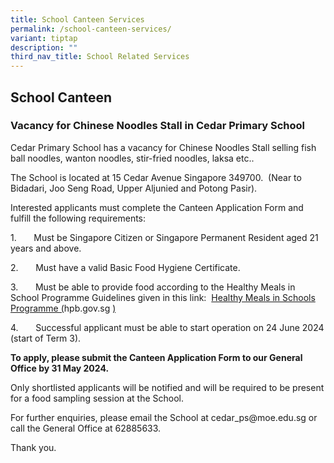 ```yaml
---
title: School Canteen Services
permalink: /school-canteen-services/
variant: tiptap
description: ""
third_nav_title: School Related Services
---
```

<h2>School Canteen</h2>
<h3><strong>Vacancy for Chinese Noodles Stall in Cedar Primary School</strong></h3>
<p>Cedar Primary School has a vacancy for Chinese Noodles Stall selling fish
ball noodles, wanton noodles, stir-fried noodles, laksa etc..</p>
<p>The School is located at 15 Cedar Avenue Singapore 349700.&nbsp; (Near
to Bidadari, Joo Seng Road, Upper Aljunied and Potong Pasir).</p>
<p>Interested applicants must complete the Canteen Application Form and fulfill
the following requirements:</p>
<p>1.&nbsp;&nbsp;&nbsp;&nbsp;&nbsp;&nbsp; Must be Singapore Citizen or Singapore
Permanent Resident aged 21 years and above.</p>
<p>2.&nbsp;&nbsp;&nbsp;&nbsp;&nbsp;&nbsp; Must have a valid Basic Food Hygiene
Certificate.</p>
<p>3.&nbsp;&nbsp;&nbsp;&nbsp;&nbsp;&nbsp; Must be able to provide food according
to the Healthy Meals in School Programme Guidelines given in this link:&nbsp;
<a href="https://www.hpb.gov.sg/schools/school-programmes/healthy-meals-in-schools-programme" rel="noopener noreferrer nofollow" target="_blank">Healthy Meals in Schools Programme (</a><a rel="noopener noreferrer nofollow" target="_blank">hpb.gov.sg</a> 
<a href="https://www.hpb.gov.sg/schools/school-programmes/healthy-meals-in-schools-programme" rel="noopener noreferrer nofollow" target="_blank">)</a>
</p>
<p>4.&nbsp;&nbsp;&nbsp;&nbsp;&nbsp;&nbsp; Successful applicant must be able
to start operation on 24 June 2024 (start of Term 3).</p>
<p><strong>To apply, please submit the Canteen Application Form to our General Office by 31 May 2024.&nbsp;</strong>
</p>
<p>Only shortlisted applicants will be notified and will be required to be
present for a food sampling session at the School.</p>
<p>For further enquiries, please email the School at <a rel="noopener noreferrer nofollow" target="_blank">cedar_ps@moe.edu.sg</a> or
call the General Office at 62885633.</p>
<p>Thank you.</p>